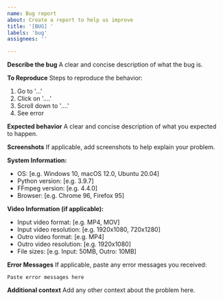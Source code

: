 ```yaml
---
name: Bug report
about: Create a report to help us improve
title: '[BUG] '
labels: 'bug'
assignees: ''

---
```


**Describe the bug**
A clear and concise description of what the bug is.

**To Reproduce**
Steps to reproduce the behavior:
1. Go to '...'
2. Click on '....'
3. Scroll down to '....'
4. See error

**Expected behavior**
A clear and concise description of what you expected to happen.

**Screenshots**
If applicable, add screenshots to help explain your problem.

**System Information:**
 - OS: [e.g. Windows 10, macOS 12.0, Ubuntu 20.04]
 - Python version: [e.g. 3.9.7]
 - FFmpeg version: [e.g. 4.4.0]
 - Browser: [e.g. Chrome 96, Firefox 95]

**Video Information (if applicable):**
 - Input video format: [e.g. MP4, MOV]
 - Input video resolution: [e.g. 1920x1080, 720x1280]
 - Outro video format: [e.g. MP4]
 - Outro video resolution: [e.g. 1920x1080]
 - File sizes: [e.g. Input: 50MB, Outro: 10MB]

**Error Messages**
If applicable, paste any error messages you received:
```
Paste error messages here
```

**Additional context**
Add any other context about the problem here.

